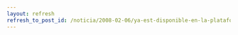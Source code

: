 ```yaml
---
layout: refresh
refresh_to_post_id: /noticia/2008-02-06/ya-est-disponible-en-la-plataforma-de-formacin-del-ceslcam-el-curso-molinux-3-2
---
```

